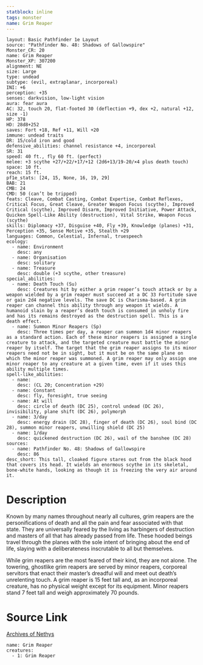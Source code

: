 ```yaml
---
statblock: inline
tags: monster
name: Grim Reaper
---
```

```statblock
layout: Basic Pathfinder 1e Layout
source: "Pathfinder No. 48: Shadows of Gallowspire"
Monster_CR: 20
name: Grim Reaper
Monster_XP: 307200
alignment: NE
size: Large
type: undead
subtype: (evil, extraplanar, incorporeal)
INI: +6
perception: +35
senses: darkvision, low-light vision
aura: fear aura
AC: 32, touch 20, flat-footed 30 (deflection +9, dex +2, natural +12, size -1)
HP: 378
HD: 28d8+252
saves: Fort +18, Ref +11, Will +20
immune: undead traits
DR: 15/cold iron and good
defensive_abilities: channel resistance +4, incorporeal
SR: 31
speed: 40 ft., fly 60 ft. (perfect)
melee: +3 scythe +27/+22/+17/+12 (2d6+13/19-20/×4 plus death touch)
space: 10 ft.
reach: 15 ft.
pf1e_stats: [24, 15, None, 16, 19, 29]
BAB: 21
CMB: 24
CMD: 50 (can’t be tripped)
feats: Cleave, Combat Casting, Combat Expertise, Combat Reflexes, Critical Focus, Great Cleave, Greater Weapon Focus (scythe), Improved Critical (scythe), Improved Disarm, Improved Initiative, Power Attack, Quicken Spell-Like Ability (destruction), Vital Strike, Weapon Focus (scythe)
skills: Diplomacy +37, Disguise +40, Fly +39, Knowledge (planes) +31, Perception +35, Sense Motive +35, Stealth +29
languages: Common, Celestial, Infernal, truespeech
ecology:
  - name: Environment
    desc: any
  - name: Organisation
    desc: solitary
  - name: Treasure
    desc: double (+3 scythe, other treasure)
special_abilities:
  - name: Death Touch (Su)
    desc: Creatures hit by either a grim reaper’s touch attack or by a weapon wielded by a grim reaper must succeed at a DC 33 Fortitude save or gain 2d4 negative levels. The save DC is Charisma-based. A grim reaper can channel this ability through any weapon it wields. A humanoid slain by a reaper’s death touch is consumed in unholy fire and has its remains destroyed as the destruction spell. This is a death effect.
  - name: Summon Minor Reapers (Sp)
    desc: Three times per day, a reaper can summon 1d4 minor reapers as a standard action. Each of these minor reapers is assigned a single creature to attack, and the targeted creature must battle the minor reaper by itself. The target that the grim reaper assigns to its minor reapers need not be in sight, but it must be on the same plane on which the minor reaper was summoned. A grim reaper may only assign one minor reaper to any creature at a given time, even if it uses this ability multiple times.
spell-like_abilities:
  - name:
    desc: (CL 20; Concentration +29)
  - name: Constant
    desc: fly, foresight, true seeing
  - name: At will
    desc: circle of death (DC 25), control undead (DC 26), invisibility, plane shift (DC 26), polymorph
  - name: 3/day
    desc: energy drain (DC 28), finger of death (DC 26), soul bind (DC 28), summon minor reapers, unwilling shield (DC 25)
  - name: 1/day
    desc: quickened destruction (DC 26), wail of the banshee (DC 28)
sources:
  - name: Pathfinder No. 48: Shadows of Gallowspire
    desc: 86
desc_short: This tall, cloaked figure stares out from the black hood that covers its head. It wields an enormous scythe in its skeletal, bone-white hands, looking as though it is freezing the very air around it.
```
# Description
Known by many names throughout nearly all cultures, grim reapers are the personifications of death and all the pain and fear associated with that state. They are universally feared by the living as harbingers of destruction and masters of all that has already passed from life. These hooded beings travel through the planes with the sole intent of bringing about the end of life, slaying with a deliberateness inscrutable to all but themselves.

While grim reapers are the most feared of their kind, they are not alone. The towering, ghostlike grim reapers are served by minor reapers, corporeal servitors that enact their master’s dreadful will and meet out death’s unrelenting touch. A grim reaper is 15 feet tall and, as an incorporeal creature, has no physical weight except for its equipment. Minor reapers stand 7 feet tall and weigh approximately 70 pounds.
# Source Link
[Archives of Nethys](https://aonprd.com/MonsterDisplay.aspx?ItemName=Grim%20Reaper)
```encounter-table
name: Grim Reaper
creatures:
  - 1: Grim Reaper
```
